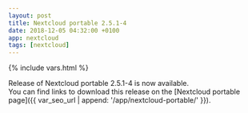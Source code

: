 ```yaml
---
layout: post
title: Nextcloud portable 2.5.1-4
date: 2018-12-05 04:32:00 +0100
app: nextcloud
tags: [nextcloud]
---
```

{% include vars.html %}

Release of Nextcloud portable 2.5.1-4 is now available.<br />
You can find links to download this release on the [Nextcloud portable page]({{ var_seo_url | append: '/app/nextcloud-portable/' }}).
